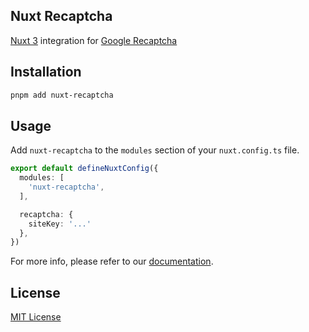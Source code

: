 <!-- ![nuxt-recaptcha](https://raw.githubusercontent.com/arashsheyda/nuxt-recaptcha/main/playground/public/social-card.jpg) -->

## Nuxt Recaptcha

[Nuxt 3](https://nuxt.com/) integration for [Google Recaptcha](https://www.google.com/recaptcha/about/)


## Installation

```bash
pnpm add nuxt-recaptcha
```

## Usage

Add `nuxt-recaptcha` to the `modules` section of your `nuxt.config.ts` file.

```ts
export default defineNuxtConfig({
  modules: [
    'nuxt-recaptcha',
  ],

  recaptcha: {
    siteKey: '...'
  },
})
```

For more info, please refer to our [documentation](https://docs.arashsheyda.me/nuxt-recaptcha).

## License

[MIT License](./LICENSE)
